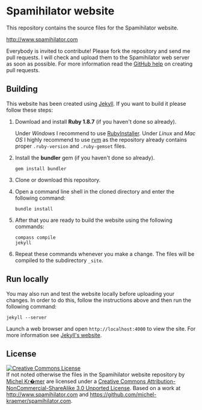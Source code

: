Spamihilator website
====================

This repository contains the source files for the Spamihilator website.

<http://www.spamihilator.com>

Everybody is invited to contribute! Please fork the repository and send
me pull requests. I will check and upload them to the Spamihilator web
server as soon as possible. For more information read the
[GitHub help](https://help.github.com/articles/using-pull-requests)
on creating pull requests.

Building
--------

This website has been created using [Jekyll](http://jekyllrb.com). If
you want to build it please follow these steps:

1. Download and install **Ruby 1.8.7** (if you haven't done so already).
   
   Under *Windows* I recommend to use [RubyInstaller](http://rubyinstaller.org/).
   Under *Linux* and *Mac OS* I highly recommend to use [rvm](https://rvm.io/)
   as the repository already contains proper `.ruby-version` and
   `.ruby-gemset` files.

2. Install the **bundler** gem (if you haven't done so already).

   `gem install bundler`

3. Clone or download this repository.

4. Open a command line shell in the cloned directory and enter the
   following command:

   `bundle install`

5. After that you are ready to build the website using the following
   commands:

   `compass compile`  
   `jekyll`

6. Repeat these commands whenever you make a change. The files will be
   compiled to the subdirectory `_site`.

Run locally
-----------

You may also run and test the website locally before uploading your
changes. In order to do this, follow the instructions above and then
run the following command:

    jekyll --server

Launch a web browser and open `http://localhost:4000` to view the site.
For more information see [Jekyll's website](http://jekyllrb.com).

License
-------

<a rel="license" href="http://creativecommons.org/licenses/by-nc-sa/3.0/"><img alt="Creative Commons License" style="border-width:0" src="http://i.creativecommons.org/l/by-nc-sa/3.0/88x31.png" /></a><br />
If not noted otherwise the files in the <span xmlns:dct="http://purl.org/dc/terms/" property="dct:title">Spamihilator website</span>
repository by <a xmlns:cc="http://creativecommons.org/ns#" href="http://www.michel-kraemer.com" property="cc:attributionName" rel="cc:attributionURL">Michel Kr�mer</a>
are licensed under a <a rel="license" href="http://creativecommons.org/licenses/by-nc-sa/3.0/">Creative Commons Attribution-NonCommercial-ShareAlike 3.0 Unported License</a>.
Based on a work at <a xmlns:dct="http://purl.org/dc/terms/" href="http://www.spamihilator.com" rel="dct:source">http://www.spamihilator.com</a> and
<a xmlns:dct="http://purl.org/dc/terms/" href="https://github.com/michel-kraemer/spamihilator.com" rel="dct:source">https://github.com/michel-kraemer/spamihilator.com</a>.
